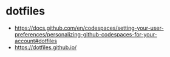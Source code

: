 # dotfiles
* https://docs.github.com/en/codespaces/setting-your-user-preferences/personalizing-github-codespaces-for-your-account#dotfiles
* https://dotfiles.github.io/
